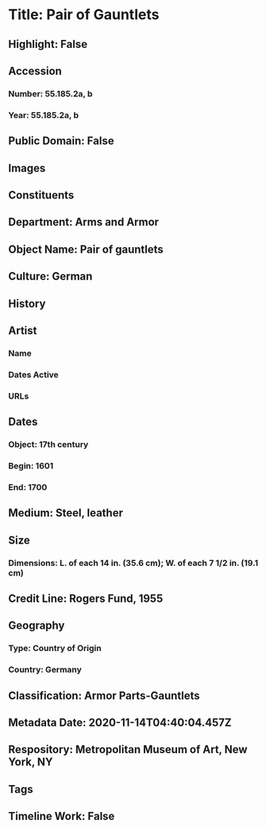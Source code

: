 # Title: Pair of Gauntlets
## Highlight: False
## Accession
### Number: 55.185.2a, b
### Year: 55.185.2a, b
## Public Domain: False
## Images
## Constituents
## Department: Arms and Armor
## Object Name: Pair of gauntlets
## Culture: German
## History
## Artist
### Name
### Dates Active
### URLs
## Dates
### Object: 17th century
### Begin: 1601
### End: 1700
## Medium: Steel, leather
## Size
### Dimensions: L. of each 14 in. (35.6 cm); W. of each 7 1/2 in. (19.1 cm)
## Credit Line: Rogers Fund, 1955
## Geography
### Type: Country of Origin
### Country: Germany
## Classification: Armor Parts-Gauntlets
## Metadata Date: 2020-11-14T04:40:04.457Z
## Respository: Metropolitan Museum of Art, New York, NY
## Tags
## Timeline Work: False